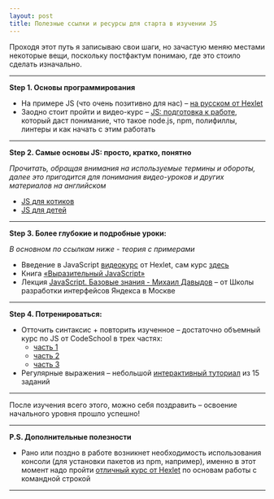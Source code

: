 ```yaml
---
layout: post
title: Полезные ссылки и ресурсы для старта в изучении JS
---
```


Проходя этот путь я записываю свои шаги, но зачастую меняю местами некоторые вещи, поскольку постфактум понимаю, где это стоило сделать изначально. 

---

  __Step 1. Основы программирования__
  
  * На примере JS (что очень позитивно для нас) – [на русском от Hexlet](https://ru.hexlet.io/courses/programming-basics)
  * Заодно стоит пройти и видео-курс – [JS: подготовка к работе](https://ru.hexlet.io/courses/javascript_setup), 
  который даст понимание, что такое node.js, npm, полифиллы, линтеры и как начать с этим работать
  
---  
  
  __Step 2. Самые основы JS: просто, кратко, понятно__
  
  _Прочитать, обращая внимания на используемые термины и обороты, далее это пригодится для понимания видео-уроков и других материалов на английском_
  
  * [JS для котиков](http://jsforcats.com/)
  * [JS для детей](http://fileshare.cqproject.net/files//jsfkids.pdf)
  
---
  
  __Step 3. Более глубокие и подробные уроки:__
  
  _В основном по ссылкам ниже - теория с примерами_
  
  * Введение в JavaScript [видеокурс](https://www.youtube.com/playlist?list=PLo6puixMwuSNxJCgadaaavKqq4-ocKPrR) от Hexlet, сам курс [здесь](https://ru.hexlet.io/courses/javascript_101)
  * Книга [«Выразительный JavaScript»](https://karmazzin.gitbooks.io/eloquentjavascript_ru/content/)  
  * Лекция [JavaScript. Базовые знания - Михаил Давыдов](https://youtu.be/vbdsTTDInTY) – от Школы разработки интерфейсов Яндекса в Москве
  
---
  
  __Step 4. Потренироваться:__
  
  * Отточить синтаксис + повторить изученное – достаточно объемный курс по JS от CodeSchool в трех частях:
    - [часть 1](https://www.codeschool.com/courses/javascript-road-trip-part-1)
    - [часть 2](https://www.codeschool.com/courses/javascript-road-trip-part-2)
    - [часть 3](https://www.codeschool.com/courses/javascript-road-trip-part-3)
  * Регулярные выражения – небольшой [интерактивный туториал](http://regexone.com/lesson/introduction_abcs) из 15 заданий
  
---

  После изучения всего этого, можно себя поздравить – освоение начального уровня прошло успешно!  
  
---
  
  __P.S. Дополнительные полезности__
  
  * Рано или поздно в работе возникнет необходимость использования консоли (для установки пакетов из npm, например), именно в этот момент 
  надо пройти [отличный курс от Hexlet](https://ru.hexlet.io/courses/bash) по основам работы с командной строкой
  
---  